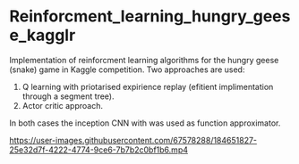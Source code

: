 # Reinforcment_learning_hungry_geese_kagglr

Implementation of reinforcment learning algorithms for the hungry geese (snake) game in Kaggle competition.
Two approaches are used:
1. Q learning with priotarised expirience replay (efitient implimentation through a segment tree). 
2. Actor critic approach.

In both cases the inception CNN with was used as function approximator. 

https://user-images.githubusercontent.com/67578288/184651827-25e32d7f-4222-4774-9ce6-7b7b2c0bf1b6.mp4



